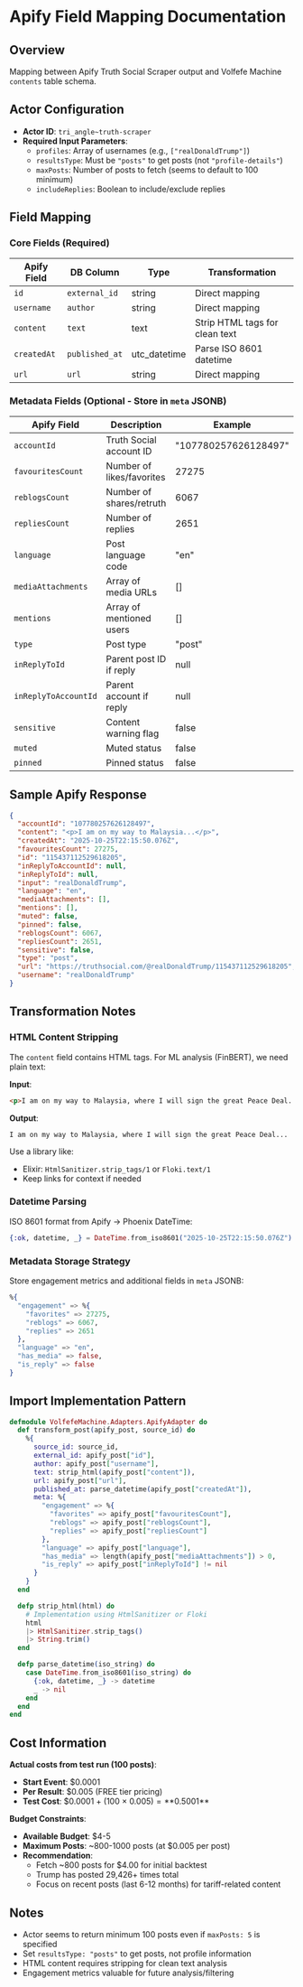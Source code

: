 # Apify Field Mapping Documentation

## Overview
Mapping between Apify Truth Social Scraper output and Volfefe Machine `contents` table schema.

## Actor Configuration
- **Actor ID**: `tri_angle~truth-scraper`
- **Required Input Parameters**:
  - `profiles`: Array of usernames (e.g., `["realDonaldTrump"]`)
  - `resultsType`: Must be `"posts"` to get posts (not `"profile-details"`)
  - `maxPosts`: Number of posts to fetch (seems to default to 100 minimum)
  - `includeReplies`: Boolean to include/exclude replies

## Field Mapping

### Core Fields (Required)

| Apify Field | DB Column | Type | Transformation |
|-------------|-----------|------|----------------|
| `id` | `external_id` | string | Direct mapping |
| `username` | `author` | string | Direct mapping |
| `content` | `text` | text | Strip HTML tags for clean text |
| `createdAt` | `published_at` | utc_datetime | Parse ISO 8601 datetime |
| `url` | `url` | string | Direct mapping |

### Metadata Fields (Optional - Store in `meta` JSONB)

| Apify Field | Description | Example |
|-------------|-------------|---------|
| `accountId` | Truth Social account ID | "107780257626128497" |
| `favouritesCount` | Number of likes/favorites | 27275 |
| `reblogsCount` | Number of shares/retruth | 6067 |
| `repliesCount` | Number of replies | 2651 |
| `language` | Post language code | "en" |
| `mediaAttachments` | Array of media URLs | [] |
| `mentions` | Array of mentioned users | [] |
| `type` | Post type | "post" |
| `inReplyToId` | Parent post ID if reply | null |
| `inReplyToAccountId` | Parent account if reply | null |
| `sensitive` | Content warning flag | false |
| `muted` | Muted status | false |
| `pinned` | Pinned status | false |

## Sample Apify Response

```json
{
  "accountId": "107780257626128497",
  "content": "<p>I am on my way to Malaysia...</p>",
  "createdAt": "2025-10-25T22:15:50.076Z",
  "favouritesCount": 27275,
  "id": "115437112529618205",
  "inReplyToAccountId": null,
  "inReplyToId": null,
  "input": "realDonaldTrump",
  "language": "en",
  "mediaAttachments": [],
  "mentions": [],
  "muted": false,
  "pinned": false,
  "reblogsCount": 6067,
  "repliesCount": 2651,
  "sensitive": false,
  "type": "post",
  "url": "https://truthsocial.com/@realDonaldTrump/115437112529618205",
  "username": "realDonaldTrump"
}
```

## Transformation Notes

### HTML Content Stripping
The `content` field contains HTML tags. For ML analysis (FinBERT), we need plain text:

**Input**:
```html
<p>I am on my way to Malaysia, where I will sign the great Peace Deal...</p>
```

**Output**:
```text
I am on my way to Malaysia, where I will sign the great Peace Deal...
```

Use a library like:
- Elixir: `HtmlSanitizer.strip_tags/1` or `Floki.text/1`
- Keep links for context if needed

### Datetime Parsing
ISO 8601 format from Apify → Phoenix DateTime:
```elixir
{:ok, datetime, _} = DateTime.from_iso8601("2025-10-25T22:15:50.076Z")
```

### Metadata Storage Strategy
Store engagement metrics and additional fields in `meta` JSONB:
```elixir
%{
  "engagement" => %{
    "favorites" => 27275,
    "reblogs" => 6067,
    "replies" => 2651
  },
  "language" => "en",
  "has_media" => false,
  "is_reply" => false
}
```

## Import Implementation Pattern

```elixir
defmodule VolfefeMachine.Adapters.ApifyAdapter do
  def transform_post(apify_post, source_id) do
    %{
      source_id: source_id,
      external_id: apify_post["id"],
      author: apify_post["username"],
      text: strip_html(apify_post["content"]),
      url: apify_post["url"],
      published_at: parse_datetime(apify_post["createdAt"]),
      meta: %{
        "engagement" => %{
          "favorites" => apify_post["favouritesCount"],
          "reblogs" => apify_post["reblogsCount"],
          "replies" => apify_post["repliesCount"]
        },
        "language" => apify_post["language"],
        "has_media" => length(apify_post["mediaAttachments"]) > 0,
        "is_reply" => apify_post["inReplyToId"] != nil
      }
    }
  end

  defp strip_html(html) do
    # Implementation using HtmlSanitizer or Floki
    html
    |> HtmlSanitizer.strip_tags()
    |> String.trim()
  end

  defp parse_datetime(iso_string) do
    case DateTime.from_iso8601(iso_string) do
      {:ok, datetime, _} -> datetime
      _ -> nil
    end
  end
end
```

## Cost Information

**Actual costs from test run (100 posts)**:
- **Start Event**: $0.0001
- **Per Result**: $0.005 (FREE tier pricing)
- **Test Cost**: $0.0001 + (100 × $0.005) = **$0.5001**

**Budget Constraints**:
- **Available Budget**: $4-5
- **Maximum Posts**: ~800-1000 posts (at $0.005 per post)
- **Recommendation**:
  - Fetch ~800 posts for $4.00 for initial backtest
  - Trump has posted 29,426+ times total
  - Focus on recent posts (last 6-12 months) for tariff-related content

## Notes
- Actor seems to return minimum 100 posts even if `maxPosts: 5` is specified
- Set `resultsType: "posts"` to get posts, not profile information
- HTML content requires stripping for clean text analysis
- Engagement metrics valuable for future analysis/filtering
